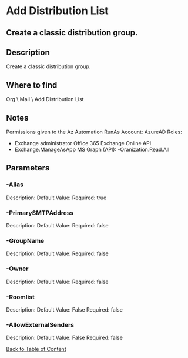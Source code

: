 # Add Distribution List

## Create a classic distribution group.

## Description
Create a classic distribution group.

## Where to find
Org \ Mail \ Add Distribution List

## Notes
Permissions given to the Az Automation RunAs Account:
AzureAD Roles:
- Exchange administrator
Office 365 Exchange Online API
- Exchange.ManageAsApp
MS Graph (API):
-Oranization.Read.All

## Parameters
### -Alias
Description: 
Default Value: 
Required: true

### -PrimarySMTPAddress
Description: 
Default Value: 
Required: false

### -GroupName
Description: 
Default Value: 
Required: false

### -Owner
Description: 
Default Value: 
Required: false

### -Roomlist
Description: 
Default Value: False
Required: false

### -AllowExternalSenders
Description: 
Default Value: False
Required: false


[Back to Table of Content](../../../README.md)

